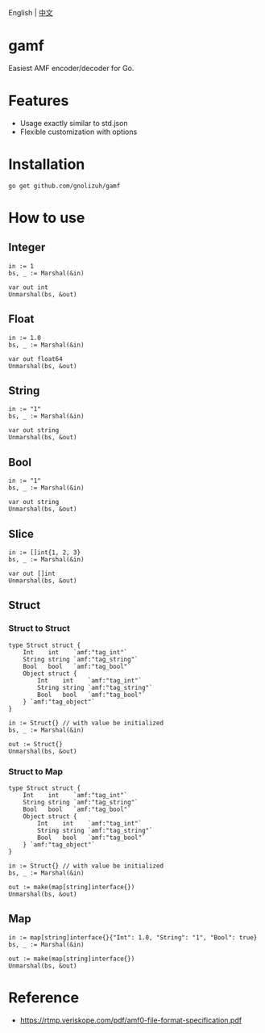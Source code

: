 English | [中文](README.zh_CN.md)

# gamf

Easiest AMF encoder/decoder for Go.

# Features

- Usage exactly similar to std.json
- Flexible customization with options

# Installation

```
go get github.com/gnolizuh/gamf
```

# How to use

## Integer

```
in := 1
bs, _ := Marshal(&in)

var out int
Unmarshal(bs, &out)
```

## Float

```
in := 1.0
bs, _ := Marshal(&in)

var out float64
Unmarshal(bs, &out)
```

## String

```
in := "1"
bs, _ := Marshal(&in)

var out string
Unmarshal(bs, &out)
```

## Bool

```
in := "1"
bs, _ := Marshal(&in)

var out string
Unmarshal(bs, &out)
```

## Slice

```
in := []int{1, 2, 3}
bs, _ := Marshal(&in)

var out []int
Unmarshal(bs, &out)
```

## Struct

### Struct to Struct

```
type Struct struct {
    Int    int    `amf:"tag_int"`
    String string `amf:"tag_string"`
    Bool   bool   `amf:"tag_bool"`
    Object struct {
        Int    int    `amf:"tag_int"`
        String string `amf:"tag_string"`
        Bool   bool   `amf:"tag_bool"`
    } `amf:"tag_object"`
}

in := Struct{} // with value be initialized
bs, _ := Marshal(&in)

out := Struct{}
Unmarshal(bs, &out)
```

### Struct to Map

```
type Struct struct {
    Int    int    `amf:"tag_int"`
    String string `amf:"tag_string"`
    Bool   bool   `amf:"tag_bool"`
    Object struct {
        Int    int    `amf:"tag_int"`
        String string `amf:"tag_string"`
        Bool   bool   `amf:"tag_bool"`
    } `amf:"tag_object"`
}

in := Struct{} // with value be initialized
bs, _ := Marshal(&in)

out := make(map[string]interface{})
Unmarshal(bs, &out)
```

## Map

```
in := map[string]interface{}{"Int": 1.0, "String": "1", "Bool": true}
bs, _ := Marshal(&in)

out := make(map[string]interface{})
Unmarshal(bs, &out)
```

# Reference

- https://rtmp.veriskope.com/pdf/amf0-file-format-specification.pdf